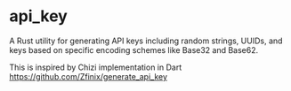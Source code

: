 # api_key
A Rust utility for generating API keys including random strings, UUIDs, and keys based on specific encoding schemes like Base32 and Base62.

This is inspired by Chizi implementation in Dart https://github.com/Zfinix/generate_api_key
